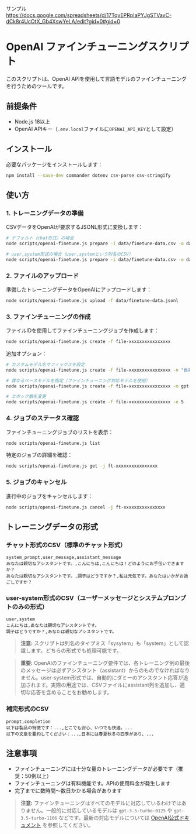 サンプル
https://docs.google.com/spreadsheets/d/17TqvEPRpIaPYJgSTVavC-dCk8r4UcOtX_Gb4XswYeLA/edit?gid=0#gid=0

# OpenAI ファインチューニングスクリプト

このスクリプトは、OpenAI APIを使用して言語モデルのファインチューニングを行うためのツールです。

## 前提条件

- Node.js 18以上
- OpenAI APIキー（`.env.local`ファイルに`OPENAI_API_KEY`として設定）

## インストール

必要なパッケージをインストールします：

```bash
npm install --save-dev commander dotenv csv-parse csv-stringify
```

## 使い方

### 1. トレーニングデータの準備

CSVデータをOpenAIが要求するJSONL形式に変換します：

```bash
# デフォルト（chat形式）の場合
node scripts/openai-finetune.js prepare -i data/finetune-data.csv -o data/finetune-data.jsonl

# user,system形式の場合（user,systemという列名のCSV）
node scripts/openai-finetune.js prepare -i data/finetune-data.csv -o data/finetune-data.jsonl -f user-system
```

### 2. ファイルのアップロード

準備したトレーニングデータをOpenAIにアップロードします：

```bash
node scripts/openai-finetune.js upload -f data/finetune-data.jsonl
```

### 3. ファインチューニングの作成

ファイルIDを使用してファインチューニングジョブを作成します：

```bash
node scripts/openai-finetune.js create -f file-xxxxxxxxxxxxxxxx
```

追加オプション：

```bash
# カスタムモデル名サフィックスを設定
node scripts/openai-finetune.js create -f file-xxxxxxxxxxxxxxxx -n "自社応対モデル"

# 異なるベースモデルを指定（ファインチューニング対応モデルを使用）
node scripts/openai-finetune.js create -f file-xxxxxxxxxxxxxxxx -m gpt-3.5-turbo-0125

# エポック数を変更
node scripts/openai-finetune.js create -f file-xxxxxxxxxxxxxxxx -e 5
```

### 4. ジョブのステータス確認

ファインチューニングジョブのリストを表示：

```bash
node scripts/openai-finetune.js list
```

特定のジョブの詳細を確認：

```bash
node scripts/openai-finetune.js get -j ft-xxxxxxxxxxxxxxxx
```

### 5. ジョブのキャンセル

進行中のジョブをキャンセルします：

```bash
node scripts/openai-finetune.js cancel -j ft-xxxxxxxxxxxxxxxx
```

## トレーニングデータの形式

### チャット形式のCSV（標準のチャット形式）

```csv
system_prompt,user_message,assistant_message
あなたは親切なアシスタントです。,こんにちは,こんにちは！どのようにお手伝いできますか？
あなたは親切なアシスタントです。,調子はどうですか？,私は元気です。あなたはいかがお過ごしですか？
```

### user-system形式のCSV（ユーザーメッセージとシステムプロンプトのみの形式）

```csv
user,system
こんにちは,あなたは親切なアシスタントです。
調子はどうですか？,あなたは親切なアシスタントです。
```

> **注意:** スクリプトは列名のタイプミス「sysytem」も「system」として認識します。どちらの形式でも処理可能です。

> **重要:** OpenAIのファインチューニング要件では、各トレーニング例の最後のメッセージは必ずアシスタント（assistant）からのものでなければなりません。user-system形式では、自動的にダミーのアシスタント応答が追加されます。実際の用途では、CSVファイルにassistant列を追加し、適切な応答を含めることをお勧めします。

### 補完形式のCSV

```csv
prompt,completion
以下は製品の特徴です：...,どこでも安心、いつでも快適。...
以下の文章を要約してください：...,日本には春夏秋冬の四季があり、...
```

## 注意事項

- ファインチューニングには十分な量のトレーニングデータが必要です（推奨：50例以上）
- ファインチューニングは有料機能です。APIの使用料金が発生します
- 完了までに数時間〜数日かかる場合があります

> **注意:** ファインチューニングはすべてのモデルに対応しているわけではありません。一般的に対応しているモデルは `gpt-3.5-turbo-0125` や `gpt-3.5-turbo-1106` などです。最新の対応モデルについては [OpenAI公式ドキュメント](https://platform.openai.com/docs/guides/fine-tuning) を参照してください。

```

```
